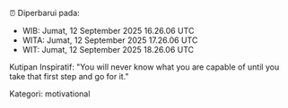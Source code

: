 ⏰ Diperbarui pada:
- WIB: Jumat, 12 September 2025 16.26.06 UTC
- WITA: Jumat, 12 September 2025 17.26.06 UTC
- WIT: Jumat, 12 September 2025 18.26.06 UTC

Kutipan Inspiratif:
"You will never know what you are capable of until you take that first step and go for it."


Kategori: motivational

